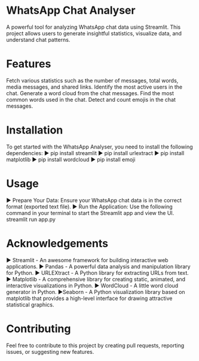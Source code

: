 # WhatsApp Chat Analyser
A powerful tool for analyzing WhatsApp chat data using Streamlit. This project allows users to generate insightful statistics, visualize data, and understand chat patterns.

# Features
Fetch various statistics such as the number of messages, total words, media messages, and shared links.
Identify the most active users in the chat.
Generate a word cloud from the chat messages.
Find the most common words used in the chat.
Detect and count emojis in the chat messages.

# Installation
To get started with the WhatsApp Analyser, you need to install the following dependencies:
► pip install streamlit
► pip install urlextract
► pip install matplotlib
► pip install wordcloud
► pip install emoji

# Usage
► Prepare Your Data: Ensure your WhatsApp chat data is in the correct format (exported text file).
► Run the Application: Use the following command in your terminal to start the Streamlit app and view the UI.
        streamlit run app.py

# Acknowledgements
► Streamlit - An awesome framework for building interactive web applications.
► Pandas - A powerful data analysis and manipulation library for Python.
► URLEXtract - A Python library for extracting URLs from text.
► Matplotlib - A comprehensive library for creating static, animated, and interactive visualizations in Python.
► WordCloud - A little word cloud generator in Python.
►Seaborn - A Python visualization library based on matplotlib that provides a high-level interface for drawing attractive statistical graphics.

# Contributing
Feel free to contribute to this project by creating pull requests, reporting issues, or suggesting new features.
